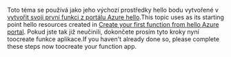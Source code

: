 <span data-ttu-id="0edea-101">Toto téma se používá jako jeho výchozí prostředky hello bodu vytvořené v [vytvořit svoji první funkci z portálu Azure hello](../articles/azure-functions/functions-create-first-azure-function.md).</span><span class="sxs-lookup"><span data-stu-id="0edea-101">This topic uses as its starting point hello resources created in [Create your first function from hello Azure portal](../articles/azure-functions/functions-create-first-azure-function.md).</span></span> <span data-ttu-id="0edea-102">Pokud jste tak již neučinili, dokončete prosím tyto kroky nyní toocreate funkce aplikace.</span><span class="sxs-lookup"><span data-stu-id="0edea-102">If you haven't already done so, please complete these steps now toocreate your function app.</span></span>
